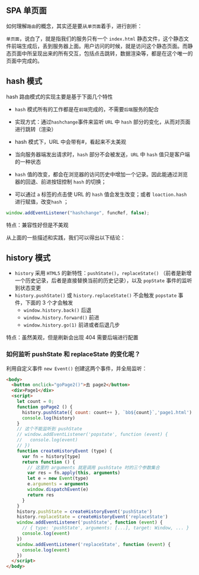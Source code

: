 ## SPA 单页面

如何理解`路由`的概念，其实还是要从`单页面`着手，进行剖析：

`单页面`，说白了，就是指我们的服务只有一个 `index.html` 静态文件，这个静态文件前端生成后，丢到服务器上面。用户访问的时候，就是访问这个静态页面。而静态页面中所呈现出来的所有交互，包括点击跳转，数据渲染等，都是在这个唯一的页面中完成的。


## hash 模式

hash 路由模式的实现主要是基于下面几个特性

- `hash` 模式所有的工作都是在`前端`完成的，不需要`后端`服务的配合
- 实现方式：通过`hashchange`事件来监听 `URL` 中 `hash` 部分的变化，从而对页面进行跳转（渲染）
- hash 模式下，URL 中会带有#，看起来不太美观

- 当向服务器端发出请求时，`hash` 部分不会被发送，`URL` 中 `hash` 值只是客户端的一种状态
- `hash` 值的改变，都会在浏览器的访问历史中增加一个记录。因此能通过浏览器的回退、前进按钮控制 `hash` 的切换；
- 可以通过 `a` 标签的点击使 URL 的 `hash` 值会发生改变；或者 `loaction.hash` 进行赋值，改变`hash` ；

```js
window.addEventListener("hashchange", funcRef, false);
```

特点：兼容性好但是不美观

从上面的一些描述和实践，我们可以得出以下结论：



## history 模式

- `history` 采用 `HTML5` 的新特性：`pushState()`，`replaceState()` （前者是新增一个历史记录，后者是直接替换当前的历史记录），以及 `popState` 事件的监听到状态变更
- `history.pushState()` 或 `history.replaceState()` 不会触发 `popstate` 事件，下面的 3 个才会触发
    - `window.history.back()` 后退
    - `window.history.forward()` 前进
    - `window.history.go(1)` 前进或者后退几步

特点：虽然美观，但是刷新会出现 404 需要后端进行配置

### 如何监听 pushState 和 replaceState 的变化呢？

利用自定义事件 `new Event()` 创建这两个事件，并全局监听：

```html
<body>
  <button onclick="goPage2()">去 page2</button>
  <div>Page1</div>
  <script>
    let count = 0;
    function goPage2 () {
      history.pushState({ count: count++ }, `bb${count}`,'page1.html')
      console.log(history)
    }
    // 这个不能监听到 pushState
    // window.addEventListener('popstate', function (event) {
    //   console.log(event)
    // })
    function createHistoryEvent (type) {
      var fn = history[type]
      return function () {
        // 这里的 arguments 就是调用 pushState 时的三个参数集合
        var res = fn.apply(this, arguments)
        let e = new Event(type)
        e.arguments = arguments
        window.dispatchEvent(e)
        return res
      }
    }
    history.pushState = createHistoryEvent('pushState')
    history.replaceState = createHistoryEvent('replaceState')
    window.addEventListener('pushState', function (event) {
      // { type: 'pushState', arguments: [...], target: Window, ... }
      console.log(event)
    })
    window.addEventListener('replaceState', function (event) {
      console.log(event)
    })
  </script>
</body>
```